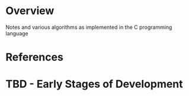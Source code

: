 # Overview

Notes and various algorithms as implemented in the C programming language

# References

# TBD - Early Stages of Development
